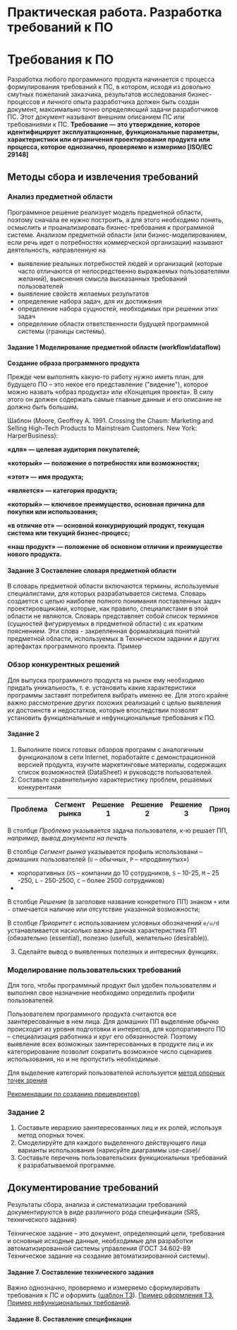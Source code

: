 # Практическая работа. Разработка требований к ПО

# Требования к ПО
Разработка любого программного продукта начинается с процесса формулирования требований к ПС, в котором, исходя из довольно смутных пожеланий заказчика, результатов исследования бизнес-процессов и личного опыта разработчика должен быть создан документ, максимально точно определяющий задачи разработчиков ПС. Этот документ называют внешним описанием ПС или требованиями к ПС.
__Требование — это утверждение, которое идентифицирует эксплуатационные, функциональные параметры, характеристики или ограничения проектирования продукта или процесса, которое однозначно, проверяемо и измеримо [ISO/IEC 29148]__
## Методы сбора и извлечения требований

### Анализ предметной области
Программное решение реализует модель предметной области, поэтому сначала ее нужно построить, а для этого необходимо понять, осмыслить и проанализировать бизнес-требования к программной системе.
Анализом предметной области (или бизнес-моделированием, если речь идет о потребностях коммерческой организации) называют деятельность, направленную на

- выявление реальных потребностей людей и организаций (которые часто отличаются от непосредственно выражаемых пользователями желаний), выяснения смысла высказанных требований пользователей
- выявление свойств желаемых результатов
- определение набора задач, для их достижения
- определение набора сущностей, необходимых при решении этих задач
- определение области ответственности будущей программной системы (границы системы).
#### Задание 1 Моделирование предметной области (workflow\dataflow)
**Создание образа программного продукта**

Прежде чем выполнять какую-то работу нужно иметь план, для будущего ПО – это некое его представление ("видение"), 
которое можно назвать «образ продукта» или «Концепция проекта». 
В силу этого он должен содержать самые главные данные и его описание не должно быть большим.


Шаблон (Moore, Geoffrey A. 1991. Crossing the Chasm: Marketing and Selling High-Tech Products to Mainstream Customers. New York: HarperBusiness):

**«для» — целевая аудитория покупателей;**

**«который» — положение о потребностях или возможностях;**

**«этот» — имя продукта;**

**«является» — категория продукта;**

**«который» — ключевое преимущество, основная причина для покупки или использования;**

**«в отличие от» — основной конкурирующий продукт, текущая система или текущий бизнес-процесс;**

**«наш продукт» — положение об основном отличии и преимуществе нового продукта.**

#### Задание 3 Составление словаря предметной области
В словарь предметной области включаются термины, используемые специалистами, для которых разрабатывается система. Словарь создается с целью наиболее полного понимания поставленных задач проектировщиками, которые, как правило, специалистами в этой области не являются.
Словарь представляет собой список терминов (сущностей фигурируемых в предметной области) с их кратким пояснением. Эти слова - закрепленная формализация понятий предметной области, используемых в Техническом задании и других артефактах программного проекта.
Пример


### Обзор конкурентных решений
Для выпуска программного продукта на рынок ему необходимо придать уникальность, т. е. установить какие характеристики программы заставят потребителя выбрать именно ее. Для этого крайне важно рассмотрение других похожих реализаций с целью выявления их достоинств и недостатков, которые впоследствии позволят установить функциональные и нефункциональные требования к ПО.
#### Задание 2
1. Выполните поиск готовых обзоров программ с аналогичным функционалом в сети Internet, поработайте с демонстрационной версией продукта, изучите маркетинговые материалы, содержащих список возможностей (DataSheet) и руководств пользователей.
2. Составьте сравнительную характеристику проблем, решаемых конкурентами


 Проблема | Сегмент рынка | Решение 1| Решение 2| Решение 3 | Приоритет |
 ---------|---------------|----------|----------|-----------|-----------|


В столбце _Проблема_   указывается задача пользователя, к-ю решает ПП, _например, вывод документа на печать_

В столбце _Сегмент рынка_  указывается профиль использовани
–  домашних пользователей (``U`` – обычных, ``Р`` – «продвинутых»)
- корпоративных (``XS`` – компании до 10 сотрудников, ``S`` – 10-25, ``M`` – 25 -250, ``L``  - 250-2500, ``C`` – более 2500 сотрудников)
- 
В столбце _Решение_ (в заголовке название конкретного ПП)  знаком ``+`` или ``-`` отмечается наличие или отсутствие указанной возможности;

В столбце _Приоритет_ с использованием условных обозначений ``e/u/d`` устанавливается насколько важна данная характеристика ПП (обязательно (essential), полезно (useful), желательно (desirable)).

3. Сделайте вывод о выявленных полезных и интересных функциях.
### Моделирование пользовательских требований
Для того, чтобы программный продукт был удобен пользователям и выполнял свое назначение необходимо определить профили пользователей. 

Пользователем программного продукта считаются все заинтересованные в нем лица. Для домашних ПП выделение обычно происходит из уровня подготовки и интересов, для корпоративного ПО – специализация работника и круг его обязанностей. Поэтому выявление всех возможных заинтересованных в продукте лиц и их категорирование позволит сократить возможное число сценариев использования, но и не пропустить необходимые.

Для выделение категорий  пользователей используется [метод опорных точек зрения](https://github.com/olgmina/SWEngineering-technics.github.io/blob/4b3858c38d6f052db448524ad72c16ff66b19784/%D0%9C%D0%B5%D1%82%D0%BE%D0%B4%20%D0%BE%D0%BF%D0%BE%D1%80%D0%BD%D1%8B%D1%85%20%D1%82%D0%BE%D1%87%D0%B5%D0%BA%20%D0%B7%D1%80%D0%B5%D0%BD%D0%B8%D1%8F.pdf)

[Рекомендации по созданию прецендентов)](https://github.com/olgmina/SWEngineering-technics.github.io/blob/6e195a5990e220f19e779ea7af3f587594622623/%D0%9C%D0%BE%D0%B4%D0%B5%D0%BB%D0%B8%D1%80%D0%BE%D0%B2%D0%B0%D0%BD%D0%B8%D0%B5_%D0%BF%D1%80%D0%B5%D1%86%D0%B5%D0%B4%D0%B5%D0%BD%D1%82%D0%BE%D0%B2.pdf)

### Задание 2
1. Составьте иерархию заинтересованных лиц и их ролей, используя метод опорных точек.
2. Смоделируйте для  каждого выделенного действующего лица варианты использования (нарисуйте диаграммы use-case)/
3. Составьте перечень пользовательских функциональных требований к разрабатываемой программе.
## Документирование требований
Результаты сбора, анализа и систематизации требованияй документируются в  виде различного рода спецификации (SRS, технического задания)

Техническое задание – это документ, определяющий цели, требования и основные исходные данные, необходимые для разработки автоматизированной системы управления (ГОСТ 34.602-89 Техническое задание на создание автоматизированной системы).
#### Задание 7. Составление технического задания
Важно однозначно, проверяемо и измеряемо сформулировать требования к ПС и оформить ([шаблон ТЗ](___)).
[Пример оформления ТЗ.](https://github.com/olgmina/SWEngineering-technics.github.io/blob/4861b3546aa3c48fbf939bfb47f0881e920dcc84/requierements/TZ_obraz_2.5.pdf) [Пример нефункциональных требований](https://github.com/olgmina/SWEngineering-technics.github.io/blob/4861b3546aa3c48fbf939bfb47f0881e920dcc84/requierements/%D0%BD%D0%B5%D1%84%D1%83%D0%BD%D0%BA%D1%86%D0%B8%D0%BE%D0%BD%D0%B0%D0%BB%D1%8C%D0%BD%D1%8B%D0%B5.pdf).
#### Задание 8. Составление спецификации




